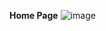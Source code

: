 
**Home Page**
![image](https://github.com/user-attachments/assets/dba26579-5d31-4400-aade-fab4e34754fd)

